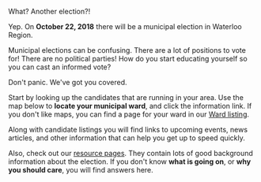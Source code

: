 
<p class="bigtext">What? Another election?!</p>

Yep. On **October 22, 2018** there will be a municipal election in Waterloo
Region. 

Municipal elections can be confusing.
There are a lot of positions
to vote for! There are no political parties! How do you start
educating yourself so you can cast an informed vote?

<p class="bigtext">Don't panic. We've got you covered.</p>

Start by looking up the candidates that are running in your area. 
Use the map below to **locate your municipal ward**, and click the
information link. 
If you don't like maps, you can find a page for your ward in our [Ward
listing](./wards/). 

Along with candidate listings you will find links to upcoming events,
news articles, and other information that can help you get up to speed
quickly.

Also, check 
out our [resource pages](./resources). They contain lots of good
background information about the election. If you don't know **what is
going on**, or **why you should care**, you will find answers here. 


<script src="https://embed.github.com/view/geojson/CivicTechWR/WRvotes/master/docs/_data/sync/WardBoundaries.geojson"></script>

